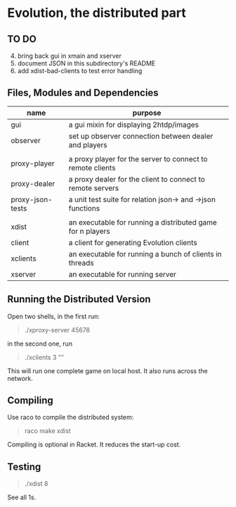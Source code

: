 # Evolution, the distributed part 

TO DO
-----

4. bring back gui in xmain and xserver 
9. document JSON in this subdirectory's README 
10. add xdist-bad-clients to test error handling 

Files, Modules and Dependencies 
-------------------------------

| name              | purpose                                                            |
| ----------------- | ------------------------------------------------------------------ |
| gui     	    | a gui mixin for displaying 2htdp/images 				 |	
| observer     	    | set up observer connection between dealer and players		 |
| 		    | 	    	      		 					 |
| proxy-player 	    | a proxy player for the server to connect to remote clients 	 |
| proxy-dealer 	    | a proxy dealer for the client to connect to remote servers    	 |
| proxy-json-tests  | a unit test suite for relation json-> and ->json functions	 |
| 	      	    |									 |
| xdist 	    | an executable for running a distributed game for n players	 |
| client 	    | a client for generating Evolution clients				 |
| xclients 	    | an executable for running a bunch of clients in threads 		 |
| xserver 	    | an executable for running server	   	      			 |


Running the Distributed Version
-------------------------------

Open two shells, in the first run: 
> ./xproxy-server 45678 

in the second one, run 
> ./xclients 3 ""

This will run one complete game on local host. It also runs across the network.

Compiling 
---------

Use raco to compile the distributed system:

> raco make xdist 

Compiling is optional in Racket. It reduces the start-up cost.

Testing
-------

> ./xdist 8

See all 1s. 


